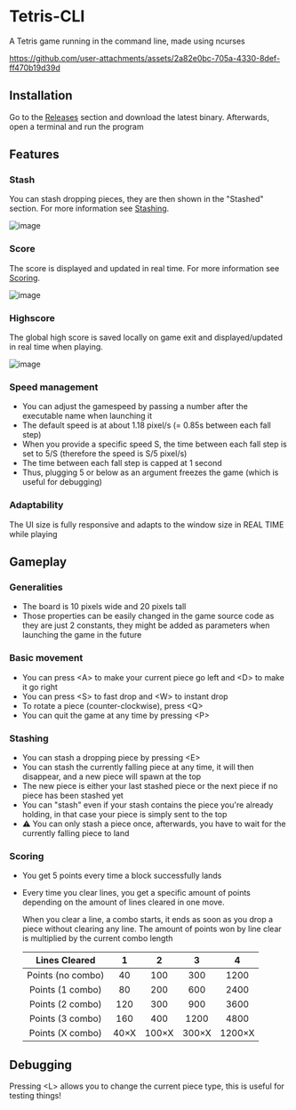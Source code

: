 # Tetris-CLI
 A Tetris game running in the command line, made using ncurses

 https://github.com/user-attachments/assets/2a82e0bc-705a-4330-8def-ff470b19d39d


## Installation
 Go to the [Releases](https://github.com/Milan-Torres/Tetris-CLI/releases) section and download the latest binary. Afterwards, open a terminal and run the program

## Features
 ### Stash
  You can stash dropping pieces, they are then shown in the "Stashed" section. For more information see [Stashing](#stashing).

  
  ![image](https://github.com/user-attachments/assets/69cbcd52-072b-4eb4-a289-df57b75741e9)

 ### Score
  The score is displayed and updated in real time. For more information see [Scoring](#scoring).

  
 ![image](https://github.com/user-attachments/assets/fc7d5535-6e59-44c3-802d-067f4f9aa5fd)

 ### Highscore
 The global high score is saved locally on game exit and displayed/updated in real time when playing.

 
  ![image](https://github.com/user-attachments/assets/d9f3a2a4-9356-4986-b659-764411415299)

### Speed management
 - You can adjust the gamespeed by passing a number after the executable name when launching it
 - The default speed is at about 1.18 pixel/s (= 0.85s between each fall step)
 - When you provide a specific speed S, the time between each fall step is set to 5/S (therefore the speed is S/5 pixel/s)
 - The time between each fall step is capped at 1 second
 - Thus, plugging 5 or below as an argument freezes the game (which is useful for debugging)

### Adaptability
 The UI size is fully responsive and adapts to the window size in REAL TIME while playing

## Gameplay
 ### Generalities
  - The board is 10 pixels wide and 20 pixels tall
  - Those properties can be easily changed in the game source code as they are just 2 constants, they might be added as parameters when launching the game in the future
 ### Basic movement
  - You can press \<A\> to make your current piece go left and \<D\> to make it go right
  - You can press \<S\> to fast drop and \<W\> to instant drop
  - To rotate a piece (counter-clockwise), press \<Q\>
  - You can quit the game at any time by pressing \<P\>
 ### Stashing
  - You can stash a dropping piece by pressing \<E\>
  - You can stash the currently falling piece at any time, it will then disappear, and a new piece will spawn at the top
  - The new piece is either your last stashed piece or the next piece if no piece has been stashed yet
  - You can "stash" even if your stash contains the piece you're already holding, in that case your piece is simply sent to the top
  - ⚠ You can only stash a piece once, afterwards, you have to wait for the currently falling piece to land

 ### Scoring
  - You get 5 points every time a block successfully lands
  - Every time you clear lines, you get a specific amount of points depending on the amount of lines cleared in one move.

    When you clear a line, a combo starts, it ends as soon as you drop a piece without clearing any line.
    The amount of points won by line clear is multiplied by the current combo length

    | Lines Cleared    | 1     | 2     | 3     | 4     |
    | :---:            | :---: | :---: | :---: | :---: |
    | Points (no combo)|  40   | 100   | 300   | 1200  |
    | Points (1 combo) |  80   | 200   | 600   | 2400  |
    | Points (2 combo) |  120  | 300   | 900   | 3600  |
    | Points (3 combo) |  160  | 400   | 1200  | 4800  |
    | Points (X combo) | 40×X  | 100×X | 300×X | 1200×X|

## Debugging
 Pressing \<L\> allows you to change the current piece type, this is useful for testing things!
